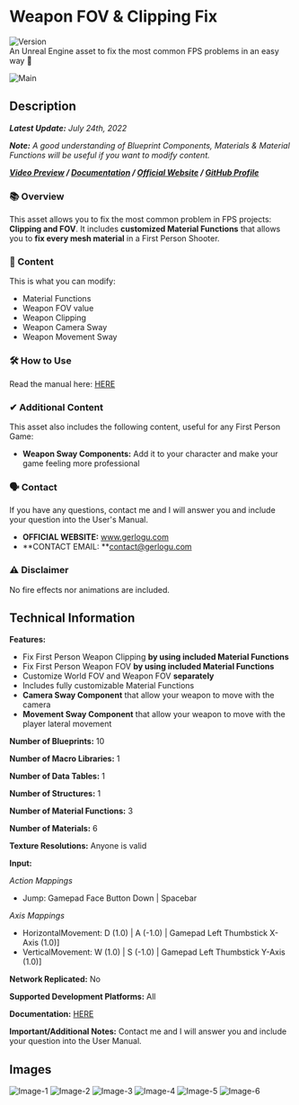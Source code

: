 # Weapon FOV & Clipping Fix
![Version](https://img.shields.io/badge/Version-1.0.2-3FB911?style=flat&logo&logoColor=white&labelColor=4d4d4d)</br>
An Unreal Engine asset to fix the most common FPS problems in an easy way 🔫

![Main](https://user-images.githubusercontent.com/55363746/180665889-49b44439-aa8f-478d-be76-52815478b943.jpg)

## Description
***Latest Update:*** _July 24th, 2022_

***Note:*** _A good understanding of Blueprint Components, Materials & Material Functions will be useful if you want to modify content._

***[Video Preview](https://www.youtube.com/watch?v=B9kg524mwxU) / [Documentation](https://gerlogu.com/wp-content/uploads/2022/05/Weapon-FOV-and-Clipping-FIX-Users-Manual.pdf) / [Official Website](https://gerlogu.com) / [GitHub Profile](https://github.com/gerlogu)***


### 📚 Overview

This asset allows you to fix the most common problem in FPS projects: **Clipping and FOV**. It includes **customized Material Functions** that allows you to **fix every mesh material** in a First Person Shooter.

### 📣 Content

This is what you can modify:

- Material Functions
- Weapon FOV value
- Weapon Clipping
- Weapon Camera Sway
- Weapon Movement Sway

### 🛠 How to Use

Read the manual here: [HERE](https://gerlogu.com/wp-content/uploads/2022/05/Weapon-FOV-and-Clipping-FIX-Users-Manual.pdf)

### ✔ Additional Content

This asset also includes the following content, useful for any First Person Game:
- **Weapon Sway Components:** Add it to your character and make your game feeling more professional

### 🗣 Contact

If you have any questions, contact me and I will answer you and include your question into the User's Manual.

- **OFFICIAL WEBSITE:** www.gerlogu.com
- **CONTACT EMAIL: **contact@gerlogu.com

### ⚠ Disclaimer

No fire effects nor animations are included.

## Technical Information

**Features:**

- Fix First Person Weapon Clipping **by using included Material Functions**
- Fix First Person Weapon FOV **by using included Material Functions**
- Customize World FOV and Weapon FOV **separately**
- Includes fully customizable Material Functions
- **Camera Sway Component** that allow your weapon to move with the camera
- **Movement Sway Component** that allow your weapon to move with the player lateral movement

**Number of Blueprints:** 10

**Number of Macro Libraries:** 1

**Number of Data Tables:** 1

**Number of Structures:** 1

**Number of Material Functions:** 3

**Number of Materials:** 6

**Texture Resolutions:** Anyone is valid

**Input:**

*Action Mappings*
- Jump: Gamepad Face Button Down | Spacebar

*Axis Mappings*
- HorizontalMovement: D (1.0) | A (-1.0) | Gamepad Left Thumbstick X-Axis (1.0)]
- VerticalMovement: W (1.0) | S (-1.0) | Gamepad Left Thumbstick Y-Axis (1.0)]

**Network Replicated:** No

**Supported Development Platforms:** All

**Documentation:** [HERE](https://gerlogu.com/wp-content/uploads/2022/05/Weapon-FOV-and-Clipping-FIX-Users-Manual.pdf)

**Important/Additional Notes:** Contact me and I will answer you and include your question into the User Manual.

## Images

![Image-1](https://user-images.githubusercontent.com/55363746/180665862-2afb39e0-d410-4cd5-b599-820b8aaf24fd.jpg)
![Image-2](https://user-images.githubusercontent.com/55363746/180665868-570311df-5fa5-44de-828b-b6638bdd2422.jpg)
![Image-3](https://user-images.githubusercontent.com/55363746/180665869-c0acc161-2840-465b-b422-a3d087425110.jpg)
![Image-4](https://user-images.githubusercontent.com/55363746/180665870-1d20ce41-29b4-44b0-9a1e-30b3fb442639.jpg)
![Image-5](https://user-images.githubusercontent.com/55363746/180665873-86e5ee74-17f0-4e01-bea4-5ff167b6e32a.jpg)
![Image-6](https://user-images.githubusercontent.com/55363746/180665874-135b2475-737e-4a26-abc1-d1fef1944ba2.jpg)





